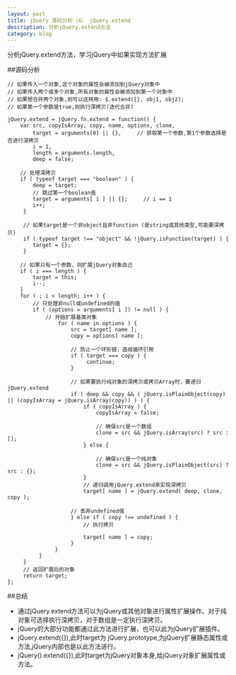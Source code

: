 ```yaml
---
layout: post
title: jQuery 源码分析（4） jQuery.extend
description: 分析jQuery.extend方法
category: blog
---
```


分析jQuery.extend方法，学习jQuery中如果实现方法扩展

##源码分析

	// 如果传入一个对象,这个对象的属性会被添加到jQuery对象中
	// 如果传入两个或多个对象,所有对象的属性会被添加到第一个对象中
	// 如果想合并两个对象,则可以这样用: $.extend({}, obj1, obj2);
	// 如果第一个参数是true,则执行深拷贝(迭代合并)

	jQuery.extend = jQuery.fn.extend = function() {
	    var src, copyIsArray, copy, name, options, clone,
	        target = arguments[0] || {},     // 获取第一个参数,第1个参数选择是否进行深拷贝
	        i = 1,
	        length = arguments.length,
	        deep = false;

	    // 处理深拷贝
	    if ( typeof target === "boolean" ) {
	        deep = target;
	        // 跳过第一个boolean值
	        target = arguments[ i ] || {};     // i == 1
	        i++;
	     }

	     // 如果target是一个非object且非function (是string或其他类型,可能要深拷贝)
	     if ( typeof target !== "object" && !jQuery.isFunction(target) ) {
	        target = {};
	     }

	    // 如果只有一个参数，则扩展jQuery对象自己
	    if ( i === length ) {
	        target = this;
	        i--;
	    }
	    for ( ; i < length; i++ ) {
	        // 只处理非null或undefined的值
	        if ( (options = arguments[ i ]) != null ) {
	            // 开始扩展基类对象
	            	for ( name in options ) {
	                    src = target[ name ];
	                    copy = options[ name ];

	                    // 防止一个环形链，造成循环引用
	                    if ( target === copy ) {
	                         continue;
	                    }

	                    // 如果要执行纯对象的深拷贝或拷贝Array时，要递归jQuery.extend
	                    if ( deep && copy && ( jQuery.isPlainObject(copy) || (copyIsArray = jQuery.isArray(copy)) ) ) {
	                        if ( copyIsArray ) {
	                            copyIsArray = false;

	                            // 确保src是一个数组
	                            clone = src && jQuery.isArray(src) ? src : [];
	                        } else {

	                            // 确保src是一个纯对象
	                            clone = src && jQuery.isPlainObject(src) ? src : {};
	                        }
	                        // 递归调用jQuery.extend来实现深拷贝
	                        target[ name ] = jQuery.extend( deep, clone, copy );

	                    // 丢弃undefined值
	                    } else if ( copy !== undefined ) {
	                        // 执行拷贝

	                        target[ name ] = copy;
	                    }
	               }
	          }
	     }
	     // 返回扩展后的对象
	     return target;
	};

##总结

- 通过jQuery.extend方法可以为jQuery或其他对象进行属性扩展操作。对于纯对象可选择执行深拷贝，对于数组是一定执行深拷贝。
- jQuery的大部分功能都通过此方法进行扩展，也可以此为jQuery扩展插件。
- jQuery.extend({}),此时target为 jQuery.prototype,为jQuery扩展静态属性或方法,jQuery内部也是以此方法进行。
- jQuery().extend({}),此时target为jQuery对象本身,给jQuery对象扩展属性或方法。